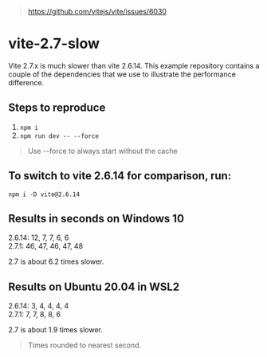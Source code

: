 > https://github.com/vitejs/vite/issues/6030

# vite-2.7-slow

Vite 2.7.x is much slower than vite 2.6.14. This example repository contains a couple of the dependencies that we use to illustrate the performance difference.

## Steps to reproduce

1. `npm i`
2. `npm run dev -- --force`

> Use --force to always start without the cache

## To switch to vite 2.6.14 for comparison, run:

`npm i -D vite@2.6.14`

## Results in seconds on Windows 10

2.6.14: 12, 7, 7, 6, 6  
2.7.1: 46, 47, 46, 47, 48

2.7 is about 6.2 times slower.

## Results on Ubuntu 20.04 in WSL2

2.6.14: 3, 4, 4, 4, 4  
2.7.1: 7, 7, 8, 8, 6

2.7 is about 1.9 times slower.

> Times rounded to nearest second.
